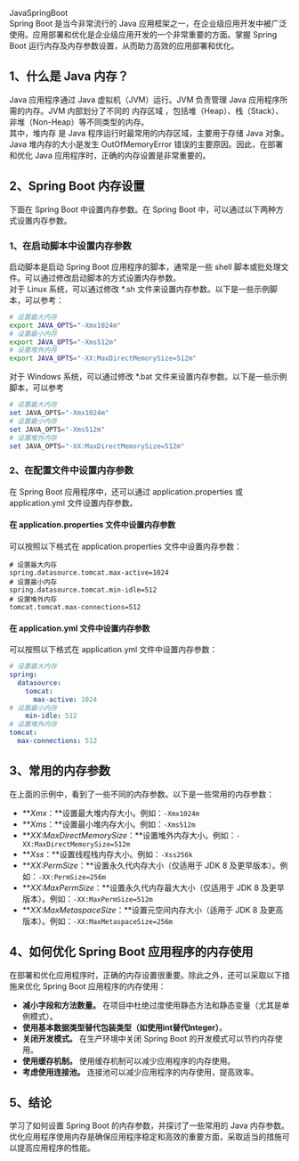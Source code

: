 JavaSpringBoot<br />Spring Boot 是当今非常流行的 Java 应用框架之一，在企业级应用开发中被广泛使用。应用部署和优化是企业级应用开发的一个非常重要的方面。掌握 Spring Boot 运行内存及内存参数设置，从而助力高效的应用部署和优化。
<a name="sjHnY"></a>
## 1、什么是 Java 内存？
Java 应用程序通过 Java 虚拟机（JVM）运行。JVM 负责管理 Java 应用程序所需的内存。JVM 内部划分了不同的 内存区域 ，包括堆（Heap）、栈（Stack）、非堆（Non-Heap）等不同类型的内存。<br />其中，堆内存 是 Java 程序运行时最常用的内存区域，主要用于存储 Java 对象。Java 堆内存的大小是发生 OutOfMemoryError 错误的主要原因。因此，在部署和优化 Java 应用程序时，正确的内存设置是非常重要的。
<a name="RHg9L"></a>
## 2、Spring Boot 内存设置
下面在 Spring Boot 中设置内存参数。在 Spring Boot 中，可以通过以下两种方式设置内存参数。
<a name="VKWEC"></a>
### 1、在启动脚本中设置内存参数
启动脚本是启动 Spring Boot 应用程序的脚本，通常是一些 shell 脚本或批处理文件。可以通过修改启动脚本的方式设置内存参数。<br />对于 Linux 系统，可以通过修改 *.sh 文件来设置内存参数。以下是一些示例脚本，可以参考：
```bash
# 设置最大内存
export JAVA_OPTS="-Xmx1024m"
# 设置最小内存
export JAVA_OPTS="-Xms512m"
# 设置堆外内存
export JAVA_OPTS="-XX:MaxDirectMemorySize=512m"
```
对于 Windows 系统，可以通过修改 *.bat 文件来设置内存参数。以下是一些示例脚本，可以参考
```powershell
# 设置最大内存
set JAVA_OPTS="-Xmx1024m"
# 设置最小内存
set JAVA_OPTS="-Xms512m"
# 设置堆外内存
set JAVA_OPTS="-XX:MaxDirectMemorySize=512m"
```
<a name="fSvuY"></a>
### 2、在配置文件中设置内存参数
在 Spring Boot 应用程序中，还可以通过 application.properties 或 application.yml 文件设置内存参数。
<a name="xqCbF"></a>
#### 在 application.properties 文件中设置内存参数
可以按照以下格式在 application.properties 文件中设置内存参数：
```
# 设置最大内存
spring.datasource.tomcat.max-active=1024
# 设置最小内存
spring.datasource.tomcat.min-idle=512
# 设置堆外内存
tomcat.tomcat.max-connections=512
```
<a name="fbfS0"></a>
#### 在 application.yml 文件中设置内存参数
可以按照以下格式在 application.yml 文件中设置内存参数：
```yaml
# 设置最大内存
spring:
  datasource:
    tomcat:
      max-active: 1024
# 设置最小内存
    min-idle: 512
# 设置堆外内存
tomcat:
  max-connections: 512
```
<a name="pBhBh"></a>
## 3、常用的内存参数
在上面的示例中，看到了一些不同的内存参数。以下是一些常用的内存参数：

- ***Xmx*：**设置最大堆内存大小。例如：`-Xmx1024m`
- ***Xms*：**设置最小堆内存大小。例如：`-Xms512m`
- ***XX:MaxDirectMemorySize*：**设置堆外内存大小。例如：`-XX:MaxDirectMemorySize=512m`
- ***Xss*：**设置线程栈内存大小。例如：`-Xss256k`
- ***XX:PermSize*：**设置永久代内存大小（仅适用于 JDK 8 及更早版本）。例如：`-XX:PermSize=256m`
- ***XX:MaxPermSize*：**设置永久代内存最大大小（仅适用于 JDK 8 及更早版本）。例如：`-XX:MaxPermSize=512m`
- ***XX:MaxMetaspaceSize*：**设置元空间内存大小（适用于 JDK 8 及更高版本）。例如：`-XX:MaxMetaspaceSize=256m`
<a name="UNDsT"></a>
## 4、如何优化 Spring Boot 应用程序的内存使用
在部署和优化应用程序时，正确的内存设置很重要。除此之外，还可以采取以下措施来优化 Spring Boot 应用程序的内存使用：

- **减小字段和方法数量。** 在项目中杜绝过度使用静态方法和静态变量（尤其是单例模式）。
- **使用基本数据类型替代包装类型（如使用int替代Integer）**。
- **关闭开发模式。** 在生产环境中关闭 Spring Boot 的开发模式可以节约内存使用。
- **使用缓存机制。** 使用缓存机制可以减少应用程序的内存使用。
- **考虑使用连接池。** 连接池可以减少应用程序的内存使用，提高效率。
<a name="k73j8"></a>
## 5、结论
学习了如何设置 Spring Boot 的内存参数，并探讨了一些常用的 Java 内存参数。优化应用程序使用内存是确保应用程序稳定和高效的重要方面，采取适当的措施可以提高应用程序的性能。
